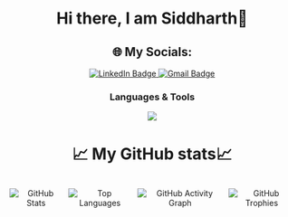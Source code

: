 
<!--
**Sid-0704/Sid-0704** is a ✨ _special_ ✨ repository because its `README.md` (this file) appears on your GitHub profile.

Here are some ideas to get you started:

- 🔭 I’m currently working on ...
- 🌱 I’m currently learning ...
- 👯 I’m looking to collaborate on ...
- 🤔 I’m looking for help with ...
- 💬 Ask me about ...
- 📫 How to reach me: ...
- 😄 Pronouns: ...
- ⚡ Fun fact: ...
-->

<div align="center">
<h1> Hi there, I am Siddharth👋 </h1>



  ## 🌐 My Socials:

<p align="center">
  <a href="https://www.linkedin.com/in/siddharth-raj-747392320/">
    <img src="https://img.shields.io/badge/LinkedIn-%230077B5.svg?logo=linkedin&logoColor=white" alt="LinkedIn Badge"/>
  </a>

  <!-- <a href="">
    <img src="https://img.shields.io/badge/Instagram-%23E4405F.svg?logo=instagram&logoColor=white" alt="Instagram Badge"/>
  </a> -->

  <!-- <a href="for discord">
    <img src="https://img.shields.io/badge/Discord-%237289DA.svg?logo=discord&logoColor=white" alt="Discord Badge"/>
  </a> -->

  <a href="mailto:rajsiddharth901@gmail.com">
    <img src="https://img.shields.io/badge/Gmail-D14836.svg?logo=gmail&logoColor=white" alt="Gmail Badge"/>
  </a>

</p>

<h3 align="center">Languages & Tools</h3>


<p align="center">
  <a href="https://skillicons.dev">
    <img src="https://skillicons.dev/icons?i=html,css,blender,github,git,windows,linux,debian,kali,bash,py,c,cs,vscode,visualstudio&perline=7&theme=dark" />
  </a>
</p>


# 📈 My GitHub stats📈
<div style="display: flex; flex-direction: row; justify-content: center; align-items: center; gap: 10px;">
  

  
  ![GitHub Stats](https://github-readme-stats.vercel.app/api?username=Sid-0704&show_icons=true&theme=radical)
  
  <img src="https://github-readme-stats.vercel.app/api/top-langs/?username=Sid-0704&theme=dark&hide_border=false&include_all_commits=false&count_private=false&layout=compact" alt="Top Languages" />

  ![GitHub Activity Graph](https://github-readme-activity-graph.vercel.app/graph?username=Sid-0704&theme=radical) 

  ![GitHub Trophies](https://github-profile-trophy.vercel.app/?username=Sid-0704&theme=radical)
  
</div>





 

